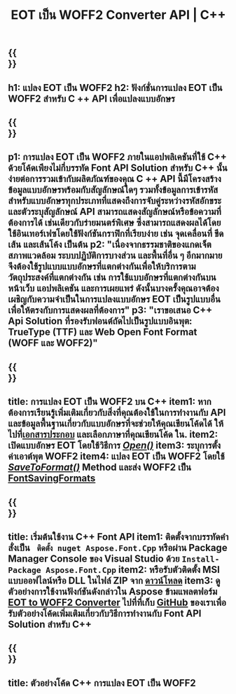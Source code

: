 ﻿---
translation: true
template: /_templates/conversion-child-cpp.md
title: EOT เป็น WOFF2 Converter API | C++
description: แปลง EOT เป็น WOFF2 Fonts โดยใช้ C ++ API นี้ ฟังก์ชันการแปลงทำงานบน Windows และ Linux และในสภาพแวดล้อมการพัฒนาใดๆ ที่รองรับ C++
metakeywords: c ++ EOT ถึง WOFF2, โซลูชัน EOT ถึง WOFF2 c ++, EOT ถึง WOFF2 ตัวสร้างฟอนต์ cpp
url: /cpp/conversion/eot-to-woff2/
family: font
platformtag: cpp
feature: conversion
informat: EOT
outformat: WOFF2
faq: faqchild
otherformats: TTF WOFF
---

{{<section banner>}}
---
h1: แปลง EOT เป็น WOFF2
h2: ฟังก์ชั่นการแปลง EOT เป็น WOFF2 สำหรับ C ++ API เพื่อแปลงแบบอักษร
---

{{<section overview>}}
---
p1: การแปลง EOT เป็น WOFF2 ภายในแอปพลิเคชันที่ใช้ С++ ด้วยโค้ดเพียงไม่กี่บรรทัด Font API Solution สำหรับ С++ นั้นง่ายต่อการรวมเข้ากับผลิตภัณฑ์ของคุณ C ++ API นี้มีโครงสร้างข้อมูลแบบอักษรพร้อมกับสัญลักษณ์ใดๆ รวมทั้งข้อมูลการเข้ารหัสสำหรับแบบอักษรทุกประเภทที่แสดงถึงการจับคู่ระหว่างรหัสอักขระและตัวระบุสัญลักษณ์ API สามารถแสดงสัญลักษณ์หรือข้อความที่ต้องการได้ เช่นเดียวกับร่ายมนตร์พิเศษ ซึ่งสามารถแสดงผลได้โดยใช้อินเทอร์เฟซโดยใช้ฟังก์ชันกราฟิกที่เรียบง่าย เช่น จุดเคลื่อนที่ ขีดเส้น และเส้นโค้ง เป็นต้น
p2: "เนื่องจากธรรมชาติของแกดเจ็ต สภาพแวดล้อม ระบบปฏิบัติการบางส่วน และพื้นที่อื่น ๆ อีกมากมายจึงต้องใช้รูปแบบแบบอักษรที่แตกต่างกันเพื่อให้บริการตามวัตถุประสงค์ที่แตกต่างกัน เช่น การใช้แบบอักษรที่แตกต่างกันบนหน้าเว็บ แอปพลิเคชัน และการเผยแพร่ ดังนั้นบางครั้งคุณอาจต้องเผชิญกับความจำเป็นในการแปลงแบบอักษร EOT เป็นรูปแบบอื่นเพื่อให้ตรงกับการแสดงผลที่ต้องการ"
p3: "เราขอเสนอ С++ Api Solution ที่รองรับฟอนต์ถัดไปเป็นรูปแบบอินพุต: TrueType (TTF) และ Web Open Font Format (WOFF และ WOFF2)"
---

{{<section feature1>}}
---
title: การแปลง EOT เป็น WOFF2 บน C++
item1: หากต้องการเรียนรู้เพิ่มเติมเกี่ยวกับสิ่งที่คุณต้องใช้ในการทำงานกับ API และข้อมูลพื้นฐานเกี่ยวกับแบบอักษรที่จะช่วยให้คุณเขียนโค้ดได้ ให้ไปที่[เอกสารประกอบ](https://docs.aspose.com/font/) และเลือกภาษาที่คุณเขียนโค้ด ใน.
item2: เปิดแบบอักษร EOT โดยใช้วิธีการ [*Open()*](https://reference.aspose.com/font/cpp/class/aspose.font.font#ac2387bf04ccb5bac51cf37984d4ebf33)
item3: ระบุการตั้งค่าเอาต์พุต WOFF2
item4: แปลง EOT เป็น WOFF2 โดยใช้ [*SaveToFormat()*](https://reference.aspose.com/font/cpp/class/aspose.font.font#a670ea97404fd72c2e51b0e8c543c8a45) Method และส่ง WOFF2 เป็น [FontSavingFormats](https://reference.aspose.com/font/cpp/namespace/aspose.font#a93d0dcc7c00f5c7027d60e14a5433c74)
---

{{<section feature2>}}
---
title: เริ่มต้นใช้งาน C++ Font API
item1: ติดตั้งจากบรรทัดคำสั่งเป็น ``` ติดตั้ง nuget Aspose.Font.Cpp``` หรือผ่าน Package Manager Console ของ Visual Studio ด้วย ```Install-Package Aspose.Font.Cpp```
item2: หรือรับตัวติดตั้ง MSI แบบออฟไลน์หรือ DLL ในไฟล์ ZIP จาก [ดาวน์โหลด](https://releases.aspose.com/font/cpp/)
item3: ดูตัวอย่างการใช้งานฟังก์ชันดังกล่าวใน Aspose ข้ามแพลตฟอร์ม [EOT to WOFF2 Converter](https://products.aspose.app/font/conversion/eot-to-woff2) ไปที่ที่เก็บ [GitHub](https://github.com/aspose-font/Aspose.Font-Documentation/tree/master/cpp-examples) ของเราเพื่อรับตัวอย่างโค้ดเพิ่มเติมเกี่ยวกับวิธีการทำงานกับ Font API Solution สำหรับ C++
---

{{<section codeexample>}}
---
title: ตัวอย่างโค้ด C++ การแปลง EOT เป็น WOFF2
---